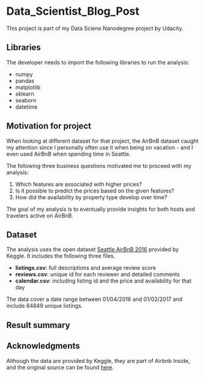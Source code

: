 # Data_Scientist_Blog_Post

This project is part of my Data Sciene Nanodegree project by Udacity.

## Libraries
The developer needs to import the following libraries to run the analysis:
- numpy 
- pandas 
- matplotlib
- sklearn
- seaborn 
- datetime

## Motivation for project
When looking at different dataset for that project, the AirBnB dataset caught my attention since I personally often use it when being on vacation - and I even used AirBnB when spending time in Seattle.

The following three business questions motivated me to proceed with my analysis:

1. Which features are associated with higher prices?
2. Is it possible to predict the prices based on the given features?
3. How did the availability by property type develop over time?

The goal of my analysis is to eventually provide insights for both hosts and travelers active on AirBnB.

## Dataset
The analysis uses the open dataset [Seattle AirBnB 2016](https://www.kaggle.com/datasets/airbnb/seattle) provided by Keggle. It includes the following three files.

- **listings.csv**: full descriptions and average review score
- **reviews.csv**: unique id for each reviewer and detailed comments
- **calendar.csv**: including listing id and the price and availability for that day

The data cover a date range between 01/04/2016 and 01/02/2017 and include 84849 unique listings. 

## Result summary

## Acknowledgments
Although the data are provided by Keggle, they are part of Airbnb Inside, and the original source can be found [here](http://insideairbnb.com/get-the-data/).
